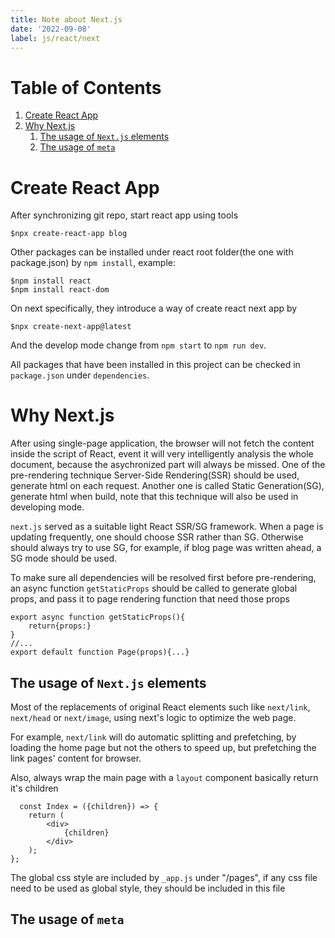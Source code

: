```yaml
---
title: Note about Next.js
date: '2022-09-08'
label: js/react/next
---
```

# Table of Contents

1.  [Create React App](#org4dd43f1)
2.  [Why Next.js](#org6be6926)
    1.  [The usage of `Next.js` elements](#orgf0adf1f)
    2.  [The usage of `meta`](#org2284765)



<a id="org4dd43f1"></a>

# Create React App

After synchronizing git repo, start react app using tools

    $npx create-react-app blog

Other packages can be installed under react root folder(the one with package.json) by `npm install`, example:

    $npm install react
    $npm install react-dom

On next specifically, they introduce a way of create react next app by

    $npx create-next-app@latest

And the develop mode change from `npm start` to `npm run dev`.

All packages that have been installed in this project can be checked in `package.json` under `dependencies`.


<a id="org6be6926"></a>

# Why Next.js

After using single-page application,
the browser will not fetch the content inside the script of React,
event it will very intelligently analysis the whole document,
because the asychronized part will always be missed.
One of the pre-rendering technique Server-Side Rendering(SSR) should be used, generate html on each request.
Another one is called Static Generation(SG), generate html when build,
note that this technique will also be used in developing mode.

`next.js` served as a suitable light React SSR/SG framework. When a page is updating frequently,
one should choose SSR rather than SG. Otherwise should always try to use SG, for example,
if blog page was written ahead, a SG mode should be used.

To make sure all dependencies will be resolved first before pre-rendering,
an async function `getStaticProps` should be called to generate global props,
and pass it to page rendering function that need those props

    export async function getStaticProps(){
        return{props:}
    }
    //...
    export default function Page(props){...}


<a id="orgf0adf1f"></a>

## The usage of `Next.js` elements

Most of the replacements of original React elements such like `next/link`, `next/head` or `next/image`,
using next's logic to optimize the web page.

For example, `next/link` will do automatic splitting and prefetching,
by loading the home page but not the others to speed up,
but prefetching the link pages' content for browser.

Also, always wrap the main page with a `layout` component basically return it's children

      const Index = ({children}) => {
        return (
            <div>
                {children}
            </div>
        );
    };

The global css style are included by `_app.js` under "/pages",
if any css file need to be used as global style,
they should be included in this file


<a id="org2284765"></a>

## The usage of `meta`

